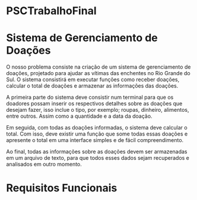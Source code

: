 # PSCTrabalhoFinal


# Sistema de Gerenciamento de Doações

O nosso problema consiste na criação de um sistema de gerenciamento de doações, projetado para ajudar as vítimas das enchentes no Rio Grande do Sul. O sistema consistirá em executar funções como receber doações, calcular o total de doações e armazenar as informações das doações. 

A primeira parte do sistema deve consistir num terminal para que os doadores possam inserir os respectivos detalhes sobre as doações que desejam fazer, isso inclue o tipo, por exemplo; roupas, dinheiro, alimentos, entre outros. Assim como a quantidade e a data da doação.

Em seguida, com todas as doações informadas, o sistema deve calcular o total. Com isso, deve existir uma função que some todas essas doações e apresente o total em uma interface simples e de fácil compreendimento. 

Ao final, todas as informações sobre as doações devem ser armazenadas em um arquivo de texto, para que todos esses dados sejam recuperados e analisados em outro momento.



# Requisitos Funcionais
